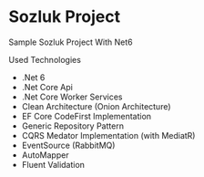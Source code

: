 # Sozluk Project
Sample Sozluk Project With Net6

Used Technologies
- .Net 6
- .Net Core Api
- .Net Core Worker Services
- Clean Architecture (Onion Architecture)
- EF Core CodeFirst Implementation
- Generic Repository Pattern
- CQRS Medator Implementation (with MediatR)
- EventSource (RabbitMQ)
- AutoMapper
- Fluent Validation
